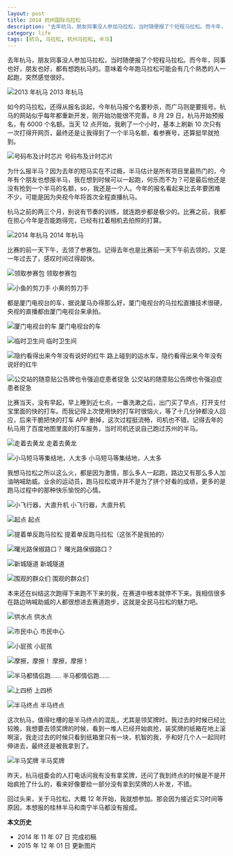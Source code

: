 ```yaml
---
layout: post
title: 2014 杭州国际马拉松
description: "去年杭马，朋友同事没人参加马拉松，当时随便报了个短程马拉松。而今年，同事也好，朋友也好，都有想跑杭马的。意味着今年跑马拉松可能会有几个熟悉的人一起跑，突然感觉很好。"
category: life
tags: [杭马, 马拉松, 杭州马拉松, 半马]
---
```


去年杭马，朋友同事没人参加马拉松，当时随便报了个短程马拉松。而今年，同事也好，朋友也好，都有想跑杭马的。意味着今年跑马拉松可能会有几个熟悉的人一起跑，突然感觉很好。

![2013 年杭马]({{site.IMG_PATH}}/2014hzim-01.jpg_640)
2013 年杭马

如今的马拉松，还得从报名谈起，今年杭马报个名要秒杀，而广马则是要摇号。杭马的网站似乎每年都重新开发，刚开始功能很不完善。8 月 29 日，杭马开始预报名，有 6000 个名额。当天 12 点开始，我刷了一个小时，基本上刷新 10 次只有一次打得开网页，最终还是让我得到了一个半马名额，看参赛号，还算挺早就抢到。

![号码布及计时芯片]({{site.IMG_PATH}}/2014hzim-02.jpg_640)
号码布及计时芯片

为什么报半马？因为去年的短马实在不过瘾，半马估计是所有项目里最热门的，今年有个朋友也想报半马，我在想到时候可以一起跑，何乐而不为？可是最后他还是没有抢到一个半马的名额，so，我还是一个人。今年的报名看起来比去年要困难不少，可能是因为央视今年将首次全程直播杭马。

杭马之前的两三个月，别说有节奏的训练，就连跑步都是极少的。比赛之前，我都在担心今年是否能跑得完，已经有扛着相机去拍照的打算。

![2014 年杭马]({{site.IMG_PATH}}/2014hzim-03.jpg_640)
2014 年杭马

比赛的前一天下午，去领了参赛包。记得去年也是比赛前一天下午前去领的，又是一年过去了，感叹时间过得超快。

![领取参赛包]({{site.IMG_PATH}}/2014hzim-04.jpg_640)
领取参赛包

![小鱼的剪刀手]({{site.IMG_PATH}}/2014hzim-05.jpg_640)
小黄的剪刀手

都是厦门电视台的车，据说厦马办得那么好，厦门电视台的马拉松直播技术很硬，央视的直播都由厦门电视台来承拍。

![厦门电视台的车]({{site.IMG_PATH}}/2014hzim-06.jpg_640)
厦门电视台的车

![临时卫生间]({{site.IMG_PATH}}/2014hzim-07.jpg_640)
临时卫生间

![隐约看得出来今年没有说好的红牛]({{site.IMG_PATH}}/2014hzim-08.jpg_640)
路上碰到的运水车，隐约看得出来今年没有说好的红牛

![公交站的随意贴公告牌也令强迫症患者捉急]({{site.IMG_PATH}}/2014hzim-09.jpg_640)
公交站的随意贴公告牌也令强迫症患者捉急

比赛当天，没有早起，早上睡到近七点，一番洗漱之后，出门买了早点，打开支付宝里面的快的打车。而我记得上次使用快的打车时很恼火，等了十几分钟都没人回应，后来干脆把快的打车 APP 删掉，这次过程挺流畅，司机也不错。记得去年的杭马用了百度地图里面的打车服务，当时司机还说自己跑过苏州的半马。

![走着去黄龙]({{site.IMG_PATH}}/2014hzim-10.jpg_640)
走着去黄龙

![小马短马等集结地，人太多]({{site.IMG_PATH}}/2014hzim-11.jpg_640)
小马短马等集结地，人太多

我想马拉松之所以这么火，都是因为激情，那么多人一起跑，路边又有那么多人加油呐喊助威。业余的运动员，跑马拉松或许并不是为了拼个好看的成绩，更多的是跑马过程中的那种快乐愉悦的心情。

![小飞行器，大直升机]({{site.IMG_PATH}}/2014hzim-12.jpg_640)
小飞行器，大直升机

![起点]({{site.IMG_PATH}}/2014hzim-13.jpg_640)
起点

![提着单反跑马拉松]({{site.IMG_PATH}}/2014hzim-14.jpg_640)
提着单反跑马拉松（这张不是我拍的）

![曙光路保俶路口？]({{site.IMG_PATH}}/2014hzim-15.jpg_640)
曙光路保俶路口？

![新城隧道]({{site.IMG_PATH}}/2014hzim-16.jpg_640)
新城隧道

![围观的群众们]({{site.IMG_PATH}}/2014hzim-17.jpg_640)
围观的群众们

本来还在纠结这次跑得下来跑不下来的我，在赛道中根本就停不下来。我相信很多在路边呐喊助威的人都很想进去赛道跑步，这就是全民马拉松的魅力吧。

![供水点]({{site.IMG_PATH}}/2014hzim-18.jpg_640)
供水点

![市民中心]({{site.IMG_PATH}}/2014hzim-19.jpg_640)
市民中心

![小屁孩]({{site.IMG_PATH}}/2014hzim-20.jpg_640)
小屁孩

![摩擦，摩擦！]({{site.IMG_PATH}}/2014hzim-21.jpg_640)
摩擦，摩擦！

![半马都情侣跑……]({{site.IMG_PATH}}/2014hzim-22.jpg_640)
半马都情侣跑……

![上四桥]({{site.IMG_PATH}}/2014hzim-23.jpg_640)
上四桥

![半马终点]({{site.IMG_PATH}}/2014hzim-24.jpg_640)
半马终点

这次杭马，值得吐槽的是半马终点的混乱，尤其是领奖牌时。我过去的时候已经比较晚，我想要去领奖牌的时候，看到一堆人已经开始疯抢，装奖牌的纸箱在地上滚啊滚，我走过去的时候只看到纸箱里只有一块，机智的我，手和好几个人一起同时伸进去，最终还是被我拿到了。

![半马奖牌]({{site.IMG_PATH}}/2014hzim-25.jpg_640)
半马奖牌

昨天，杭马组委会的人打电话问我有没有拿奖牌，还问了我到终点的时候是不是开始疯抢了什么的，看来好像要给一部分没有拿到奖牌的人补发，不错。

回过头来，关于马拉松，大概 12 年开始，我就想参加。那会因为接近实习时间等原因，本想报的桂林半马和南宁半马都没有报成。

**本文历史**

* 2014 年 11 年 07 日 完成初稿
* 2015 年 12 年 01 日 更新图片
